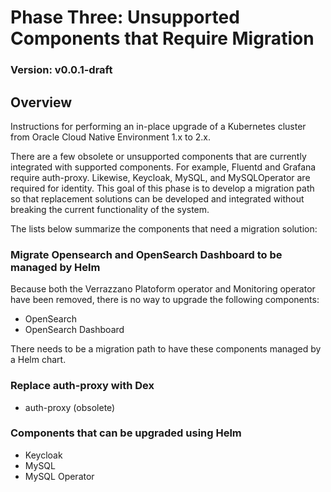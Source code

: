 # Phase Three: Unsupported Components that Require Migration

### Version: v0.0.1-draft

## Overview
Instructions for performing an in-place upgrade of a Kubernetes cluster from Oracle Cloud Native Environment 1.x to 2.x.

There are a few obsolete or unsupported components that are currently integrated with supported components.
For example, Fluentd and Grafana require auth-proxy.  Likewise, Keycloak, MySQL, and MySQLOperator are required
for identity.  This goal of this phase is to develop a migration path so that replacement solutions
can be developed and integrated without breaking the current functionality of the system.

The lists below summarize the components that need a migration solution:

### Migrate Opensearch and OpenSearch Dashboard to be managed by Helm
Because both the Verrazzano Platoform operator and Monitoring operator have been removed, there is no way to upgrade the following components:
* OpenSearch
* OpenSearch Dashboard

There needs to be a migration path to have these components managed by a Helm chart.

### Replace auth-proxy with Dex
* auth-proxy (obsolete)

### Components that can be upgraded using Helm
* Keycloak
* MySQL
* MySQL Operator